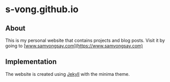 # s-vong.github.io

## About
This is my personal website that contains projects and blog posts.
Visit it by going to [www.samvongsay.com](https://www.samvongsay.com)

## Implementation
The website is created using [Jekyll](https://jekyllrb.com) with the minima theme.
